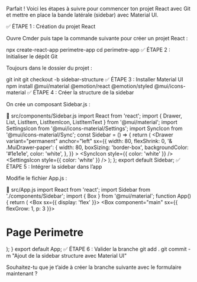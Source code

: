 Parfait ! Voici les étapes à suivre pour commencer ton projet React avec Git et mettre en place la bande latérale (sidebar) avec Material UI.

✅ ÉTAPE 1 : Création du projet React 

Ouvre Cmder puis tape la commande suivante pour créer un projet React :

npx create-react-app perimetre-app cd perimetre-app ✅ ÉTAPE 2 : Initialiser le dépôt Git 

Toujours dans le dossier du projet :

git init git checkout -b sidebar-structure ✅ ÉTAPE 3 : Installer Material UI npm install @mui/material @emotion/react @emotion/styled @mui/icons-material ✅ ÉTAPE 4 : Créer la structure de la sidebar 

On crée un composant Sidebar.js :

📁 src/components/Sidebar.js import React from 'react'; import { Drawer, List, ListItem, ListItemIcon, ListItemText } from '@mui/material'; import SettingsIcon from '@mui/icons-material/Settings'; import SyncIcon from '@mui/icons-material/Sync'; const Sidebar = () => { return ( <Drawer variant="permanent" anchor="left" sx={{ width: 80, flexShrink: 0, '& .MuiDrawer-paper': { width: 80, boxSizing: 'border-box', backgroundColor: '#1e1e1e', color: 'white', }, }} > <List> <ListItem button> <ListItemIcon> <SyncIcon style={{ color: 'white' }} /> </ListItemIcon> </ListItem> <ListItem button> <ListItemIcon> <SettingsIcon style={{ color: 'white' }} /> </ListItemIcon> </ListItem> </List> </Drawer> ); }; export default Sidebar; ✅ ÉTAPE 5 : Intégrer la sidebar dans l’app 

Modifie le fichier App.js :

📁 src/App.js import React from 'react'; import Sidebar from './components/Sidebar'; import { Box } from '@mui/material'; function App() { return ( <Box sx={{ display: 'flex' }}> <Sidebar /> <Box component="main" sx={{ flexGrow: 1, p: 3 }}> <h1>Page Perimetre</h1> </Box> </Box> ); } export default App; ✅ ÉTAPE 6 : Valider la branche git add . git commit -m "Ajout de la sidebar structure avec Material UI" 

Souhaitez-tu que je t’aide à créer la branche suivante avec le formulaire maintenant ?

